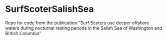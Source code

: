 # SurfScoterSalishSea
Repo for code from the publication "Surf Scoters use deeper offshore waters during nocturnal resting periods in the Salish Sea of Washington and British Columbia"
